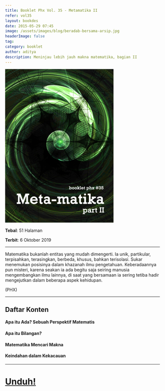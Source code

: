 ```yaml
---
title: Booklet Phx Vol. 35 - Metamatika II
refer: vol35
layout: bookdes
date: 2015-05-29 07:45
image: /assets/images/blog/beradab-bersama-arsip.jpg
headerImage: false
tag:
category: booklet
author: aditya
description: Meninjau lebih jauh makna matematika, bagian II
---
```


<img class="image" src="/assets/images/cover/booklet35.jpg" alt="__" height="500px">

__Tebal__: 51 Halaman

__Terbit__: 6 Oktober 2019

***

Matematika bukanlah entitas yang mudah dimengerti. Ia unik, partikular, terpisahkan, terasingkan, berbeda, khusus, bahkan terisolasi. Sukar menemukan posisinya dalam khazanah ilmu pengetahuan. Keberadaannya pun misteri, karena seakan ia ada begitu saja seiring manusia mengembangkan ilmu lainnya, di saat yang bersamaan ia sering tetiba hadir mengejutkan dalam beberapa aspek kehidupan. 

(PHX)

***

## Daftar Konten

#### Apa itu  Ada? Sebuah Perspektif Matematis

#### Apa itu Bilangan?

#### Matematika Mencari Makna

#### Keindahan dalam Kekacauan

[1]: http://phoenixfin.me/menuju-dunia-pasca-literasi/

***

# [Unduh!][akses]

[akses]: https://www.dropbox.com/s/e0vlezbfzrr3vx3/%2335%20Metamatika%20II.pdf?dl=0

